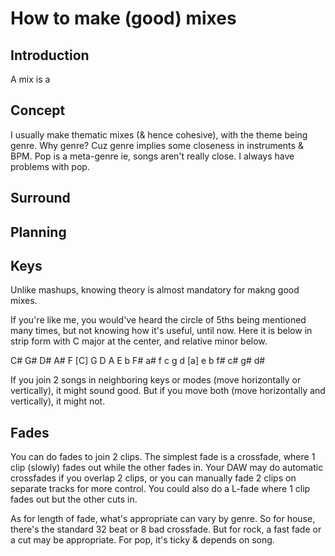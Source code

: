 ﻿# How to make (good) mixes

Introduction
---
A mix is a 


Concept
---
I usually make thematic mixes (& hence cohesive), with the theme being genre. Why genre? Cuz genre implies some closeness in instruments & BPM. Pop is a meta-genre ie, songs aren't really close. I always have problems with pop.


Surround
---

Planning
---

Keys
---
Unlike mashups, knowing theory is almost mandatory for makng good mixes.

If you're like me, you would've heard the circle of 5ths being mentioned many times, but not knowing how it's useful, until now. Here it is below in strip form with C major at the center, and relative minor below.

C#	G#	D#	A#	F	[C]	G	D	A	E	b	F#
a#	f	c	g	d	[a]	e	b	f#	c#	g#	d#

If you join 2 songs in neighboring keys or modes (move horizontally or vertically), it might sound good. But if you move both (move horizontally and vertically), it might not.

Fades
---
You can do fades to join 2 clips. The simplest fade is a crossfade, where 1 clip (slowly) fades out while the other fades in. Your DAW may do automatic crossfades if you overlap 2 clips, or you can manually fade 2 clips on separate tracks for more control. You could also do a L-fade where 1 clip fades out but the other cuts in.

As for length of fade, what's appropriate can vary by genre. So for house, there's the standard 32 beat or 8 bad crossfade. But for rock, a fast fade or a cut may be appropriate. For pop, it's ticky & depends on song.